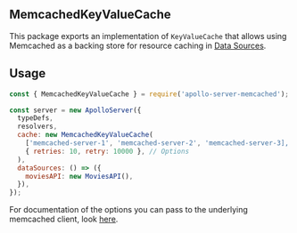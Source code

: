 ## MemcachedKeyValueCache

This package exports an implementation of `KeyValueCache` that allows using Memcached as a backing store for resource caching in [Data Sources](https://www.apollographql.com/docs/apollo-server/v2/features/data-sources.html).

## Usage

```js
const { MemcachedKeyValueCache } = require('apollo-server-memcached');

const server = new ApolloServer({
  typeDefs,
  resolvers,
  cache: new MemcachedKeyValueCache(
    ['memcached-server-1', 'memcached-server-2', 'memcached-server-3],
    { retries: 10, retry: 10000 }, // Options
  ),
  dataSources: () => ({
    moviesAPI: new MoviesAPI(),
  }),
});
```

For documentation of the options you can pass to the underlying memcached client, look [here](https://github.com/3rd-Eden/memcached).
